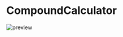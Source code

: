 # CompoundCalculator

![preview](https://user-images.githubusercontent.com/32848135/39375275-be3d9e5c-4a1b-11e8-882d-39c2be1b0b8c.png)
